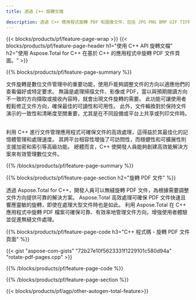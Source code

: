 ```yaml
---
title: 透過 C++ 旋轉文檔 

description: 透過 C++ 應用程式旋轉 PDF 和圖像文件，包括 JPG PNG BMP GIF TIFF SVG。
---
```


{{< blocks/products/pf/feature-page-wrap >}}
{{< blocks/products/pf/feature-page-header h1="使用 C++ API 旋轉文檔" h2="使用 Aspose.Total for C++ 在基於 C++ 的應用程式中旋轉 PDF 文件頁面。" >}}

{{% blocks/products/pf/feature-page-summary %}}

文件旋轉是數位文件管理中的重要功能，使用戶能夠調整文件的方向以適應他們的查看偏好或特定要求。 無論是處理掃描文件、影像或 PDF，當以與預期閱讀方向不一致的方向擷取或接收內容時，就會出現文件旋轉的需要。 此功能可讓使用者輕鬆修正文件方向，確保最佳的可讀性和可用性。 此外，文件輪換對於保持文件演示的一致性和清晰度至關重要，尤其是在不同設備或平台上共享或列印文件時。 <br /><br />

利用 C++ 進行文件管理應用程式可確保文件的高效處理，這得益於其最佳化的記憶體管理和處理速度。 其跨平台相容性增強了可訪問性，而穩健性和可擴展性則支援加密和索引等高級功能。 總體而言，C++ 使開發人員能夠創建高效能解決方案來有效管理數位文件。

{{% /blocks/products/pf/feature-page-summary  %}}


{{% blocks/products/pf/feature-page-section  h2="旋轉 PDF 文件" %}}

透過 Aspose.Total for C++，開發人員可以無縫旋轉 PDF 文件，為根據需要調整文件方向提供可靠的解決方案。 Aspose.Total 高效處理可確保 PDF 文件快速且響應靈敏的旋轉，即使在處理大型文件時也是如此。 利用 Aspose.Total 在 C++ 應用程式中旋轉 PDF 檔案可確保可靠、有效率地管理文件方向，增強使用者體驗並促進無縫文件處理。

{{% blocks/products/pf/feature-page-code h3="C++ 程式碼 - 旋轉 PDF 文件頁面" %}}

{{< gist "aspose-com-gists" "72b27e10f5623331f1229101c580d94a" "rotate-pdf-pages.cpp" >}}

{{% /blocks/products/pf/feature-page-code  %}}

{{% /blocks/products/pf/feature-page-section %}}

{{< blocks/products/pf/agp/other-autogen-total-feature>}}